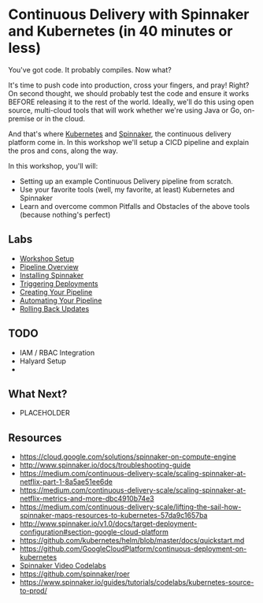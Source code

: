 # Continuous Delivery with Spinnaker and Kubernetes (in 40 minutes or less)

You've got code. It probably compiles. Now what? 

It's time to push code into production, cross your fingers, and pray! Right? On second thought, we should probably test the code and ensure it works BEFORE releasing it to the rest of the world. Ideally, we'll do this using open source, multi-cloud tools that will work whether we're using Java or Go, on-premise or in the cloud.

And that's where [Kubernetes](https://www.kubernetes.io) and [Spinnaker](https://www.spinnaker.io), the continuous delivery platform come in. 
In this workshop we'll setup a CICD pipeline and explain the pros and cons, along the way.

In this workshop, you'll will:
* Setting up an example Continuous Delivery pipeline from scratch.
* Use your favorite tools (well, my favorite, at least) Kubernetes and Spinnaker
* Learn and overcome common Pitfalls and Obstacles of the above tools (because nothing's perfect)


## Labs

* [Workshop Setup](labs/workshop-setup.md)
* [Pipeline Overview](labs/pipeline-overview.md)
* [Installing Spinnaker](labs/installing-spinnaker.md)
* [Triggering Deployments](labs/triggering-deployments.md)
* [Creating Your Pipeline](labs/creating-your-pipeline.md)
* [Automating Your Pipeline](labs/automating-your-pipeline.md)
* [Rolling Back Updates](labs/rolling-back-updates.md)

## TODO

* IAM / RBAC Integration
* Halyard Setup
* 

## What Next?

* PLACEHOLDER

## Resources

* https://cloud.google.com/solutions/spinnaker-on-compute-engine
* http://www.spinnaker.io/docs/troubleshooting-guide
* https://medium.com/continuous-delivery-scale/scaling-spinnaker-at-netflix-part-1-8a5ae51ee6de
* https://medium.com/continuous-delivery-scale/scaling-spinnaker-at-netflix-metrics-and-more-dbc4910b74e3
* https://medium.com/continuous-delivery-scale/lifting-the-sail-how-spinnaker-maps-resources-to-kubernetes-57da9c1657ba
* http://www.spinnaker.io/v1.0/docs/target-deployment-configuration#section-google-cloud-platform
* https://github.com/kubernetes/helm/blob/master/docs/quickstart.md
* https://github.com/GoogleCloudPlatform/continuous-deployment-on-kubernetes
* [Spinnaker Video Codelabs](https://www.youtube.com/watch?v=N9VnJlKn734&list=PL4yLrwUObNkttE526AAj_ykc5UlIPjz8m&index=1)
* https://github.com/spinnaker/roer
* https://www.spinnaker.io/guides/tutorials/codelabs/kubernetes-source-to-prod/




